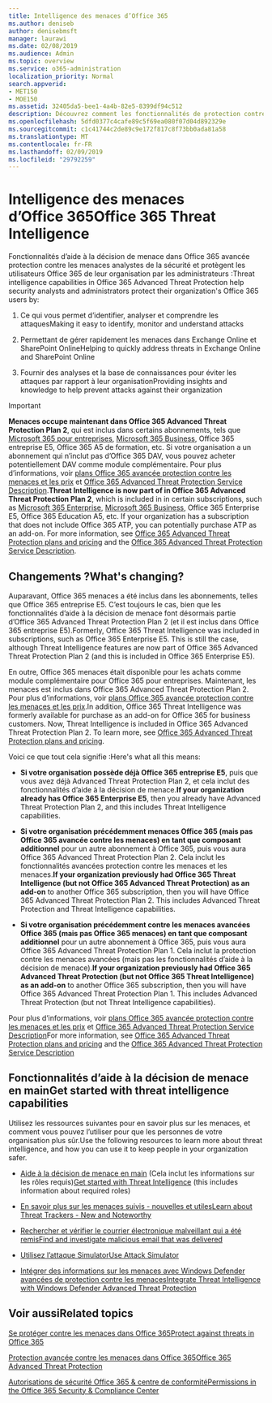 ```yaml
---
title: Intelligence des menaces d’Office 365
ms.author: deniseb
author: denisebmsft
manager: laurawi
ms.date: 02/08/2019
ms.audience: Admin
ms.topic: overview
ms.service: o365-administration
localization_priority: Normal
search.appverid:
- MET150
- MOE150
ms.assetid: 32405da5-bee1-4a4b-82e5-8399df94c512
description: Découvrez comment les fonctionnalités de protection contre les menaces avancées menace peuvent vous aider à rechercher les menaces de votre organisation, répondre à des programmes malveillants, les attaques par hameçonnage et les autres attaques Office 365 a détecté en votre nom et rechercher des indicateurs de menace.
ms.openlocfilehash: 5dfd0377c4cafe89c5f69ea080f07d04d892329e
ms.sourcegitcommit: c1c41744c2de89c9e172f817c8f73bb0ada81a58
ms.translationtype: MT
ms.contentlocale: fr-FR
ms.lasthandoff: 02/09/2019
ms.locfileid: "29792259"
---
```

# <a name="office-365-threat-intelligence"></a><span data-ttu-id="6dbdd-103">Intelligence des menaces d’Office 365</span><span class="sxs-lookup"><span data-stu-id="6dbdd-103">Office 365 Threat Intelligence</span></span>

<span data-ttu-id="6dbdd-104">Fonctionnalités d’aide à la décision de menace dans Office 365 avancée protection contre les menaces analystes de la sécurité et protègent les utilisateurs Office 365 de leur organisation par les administrateurs :</span><span class="sxs-lookup"><span data-stu-id="6dbdd-104">Threat intelligence capabilities in Office 365 Advanced Threat Protection help security analysts and administrators protect their organization's Office 365 users by:</span></span>
  
1. <span data-ttu-id="6dbdd-105">Ce qui vous permet d’identifier, analyser et comprendre les attaques</span><span class="sxs-lookup"><span data-stu-id="6dbdd-105">Making it easy to identify, monitor and understand attacks</span></span>
    
2. <span data-ttu-id="6dbdd-106">Permettant de gérer rapidement les menaces dans Exchange Online et SharePoint Online</span><span class="sxs-lookup"><span data-stu-id="6dbdd-106">Helping to quickly address threats in Exchange Online and SharePoint Online</span></span>
    
3. <span data-ttu-id="6dbdd-107">Fournir des analyses et la base de connaissances pour éviter les attaques par rapport à leur organisation</span><span class="sxs-lookup"><span data-stu-id="6dbdd-107">Providing insights and knowledge to help prevent attacks against their organization</span></span>
    
> [!IMPORTANT]
> <span data-ttu-id="6dbdd-p101">**Menaces occupe maintenant dans Office 365 Advanced Threat Protection Plan 2**, qui est inclus dans certains abonnements, tels que [Microsoft 365 pour entreprises](https://www.microsoft.com/microsoft-365/enterprise/home), [Microsoft 365 Business](https://www.microsoft.com/microsoft-365/business), Office 365 entreprise E5, Office 365 A5 de formation, etc. Si votre organisation a un abonnement qui n’inclut pas d’Office 365 DAV, vous pouvez acheter potentiellement DAV comme module complémentaire. Pour plus d’informations, voir [plans Office 365 avancée protection contre les menaces et les prix](https://products.office.com/exchange/advance-threat-protection) et [Office 365 Advanced Threat Protection Service Description](https://docs.microsoft.com/en-us/office365/servicedescriptions/office-365-advanced-threat-protection-service-description#whats-new-in-office-365-advanced-threat-protection-atp).</span><span class="sxs-lookup"><span data-stu-id="6dbdd-p101">**Threat Intelligence is now part of in Office 365 Advanced Threat Protection Plan 2**, which is included in in certain subscriptions, such as [Microsoft 365 Enterprise](https://www.microsoft.com/microsoft-365/enterprise/home), [Microsoft 365 Business](https://www.microsoft.com/microsoft-365/business), Office 365 Enterprise E5, Office 365 Education A5, etc. If your organization has a subscription that does not include Office 365 ATP, you can potentially purchase ATP as an add-on. For more information, see [Office 365 Advanced Threat Protection plans and pricing](https://products.office.com/exchange/advance-threat-protection) and the [Office 365 Advanced Threat Protection Service Description](https://docs.microsoft.com/en-us/office365/servicedescriptions/office-365-advanced-threat-protection-service-description#whats-new-in-office-365-advanced-threat-protection-atp).</span></span> 
  
## <a name="whats-changing"></a><span data-ttu-id="6dbdd-110">Changements ?</span><span class="sxs-lookup"><span data-stu-id="6dbdd-110">What's changing?</span></span>

<span data-ttu-id="6dbdd-p102">Auparavant, Office 365 menaces a été inclus dans les abonnements, telles que Office 365 entreprise E5. C’est toujours le cas, bien que les fonctionnalités d’aide à la décision de menace font désormais partie d’Office 365 Advanced Threat Protection Plan 2 (et il est inclus dans Office 365 entreprise E5).</span><span class="sxs-lookup"><span data-stu-id="6dbdd-p102">Formerly, Office 365 Threat Intelligence was included in subscriptions, such as Office 365 Enterprise E5. This is still the case, although Threat Intelligence features are now part of Office 365 Advanced Threat Protection Plan 2 (and this is included in Office 365 Enterprise E5).</span></span> 

<span data-ttu-id="6dbdd-p103">En outre, Office 365 menaces était disponible pour les achats comme module complémentaire pour Office 365 pour entreprises. Maintenant, les menaces est inclus dans Office 365 Advanced Threat Protection Plan 2. Pour plus d’informations, voir [plans Office 365 avancée protection contre les menaces et les prix](https://products.office.com/exchange/advance-threat-protection).</span><span class="sxs-lookup"><span data-stu-id="6dbdd-p103">In addition, Office 365 Threat Intelligence was formerly available for purchase as an add-on for Office 365 for business customers. Now, Threat Intelligence is included in Office 365 Advanced Threat Protection Plan 2. To learn more, see [Office 365 Advanced Threat Protection plans and pricing](https://products.office.com/exchange/advance-threat-protection).</span></span>

<span data-ttu-id="6dbdd-116">Voici ce que tout cela signifie :</span><span class="sxs-lookup"><span data-stu-id="6dbdd-116">Here's what all this means:</span></span>

- <span data-ttu-id="6dbdd-117">**Si votre organisation possède déjà Office 365 entreprise E5**, puis que vous avez déjà Advanced Threat Protection Plan 2, et cela inclut des fonctionnalités d’aide à la décision de menace.</span><span class="sxs-lookup"><span data-stu-id="6dbdd-117">**If your organization already has Office 365 Enterprise E5**, then you already have Advanced Threat Protection Plan 2, and this includes Threat Intelligence capabilities.</span></span>

- <span data-ttu-id="6dbdd-p104">**Si votre organisation précédemment menaces Office 365 (mais pas Office 365 avancée contre les menaces) en tant que composant additionnel** pour un autre abonnement à Office 365, puis vous aura Office 365 Advanced Threat Protection Plan 2. Cela inclut les fonctionnalités avancées protection contre les menaces et les menaces.</span><span class="sxs-lookup"><span data-stu-id="6dbdd-p104">**If your organization previously had Office 365 Threat Intelligence (but not Office 365 Advanced Threat Protection) as an add-on** to another Office 365 subscription, then you will have Office 365 Advanced Threat Protection Plan 2. This includes Advanced Threat Protection and Threat Intelligence capabilities.</span></span> 

- <span data-ttu-id="6dbdd-p105">**Si votre organisation précédemment contre les menaces avancées Office 365 (mais pas Office 365 menaces) en tant que composant additionnel** pour un autre abonnement à Office 365, puis vous aura Office 365 Advanced Threat Protection Plan 1. Cela inclut la protection contre les menaces avancées (mais pas les fonctionnalités d’aide à la décision de menace).</span><span class="sxs-lookup"><span data-stu-id="6dbdd-p105">**If your organization previously had Office 365 Advanced Threat Protection (but not Office 365 Threat Intelligence) as an add-on** to another Office 365 subscription, then you will have Office 365 Advanced Threat Protection Plan 1. This includes Advanced Threat Protection (but not Threat Intelligence capabilities).</span></span>

<span data-ttu-id="6dbdd-122">Pour plus d’informations, voir [plans Office 365 avancée protection contre les menaces et les prix](https://products.office.com/exchange/advance-threat-protection) et [Office 365 Advanced Threat Protection Service Description](https://docs.microsoft.com/en-us/office365/servicedescriptions/office-365-advanced-threat-protection-service-description#whats-new-in-office-365-advanced-threat-protection-atp)</span><span class="sxs-lookup"><span data-stu-id="6dbdd-122">For more information, see [Office 365 Advanced Threat Protection plans and pricing](https://products.office.com/exchange/advance-threat-protection) and the [Office 365 Advanced Threat Protection Service Description](https://docs.microsoft.com/en-us/office365/servicedescriptions/office-365-advanced-threat-protection-service-description#whats-new-in-office-365-advanced-threat-protection-atp)</span></span>

## <a name="get-started-with-threat-intelligence-capabilities"></a><span data-ttu-id="6dbdd-123">Fonctionnalités d’aide à la décision de menace en main</span><span class="sxs-lookup"><span data-stu-id="6dbdd-123">Get started with threat intelligence capabilities</span></span>

<span data-ttu-id="6dbdd-124">Utilisez les ressources suivantes pour en savoir plus sur les menaces, et comment vous pouvez l’utiliser pour que les personnes de votre organisation plus sûr.</span><span class="sxs-lookup"><span data-stu-id="6dbdd-124">Use the following resources to learn more about threat intelligence, and how you can use it to keep people in your organization safer.</span></span>
  
- <span data-ttu-id="6dbdd-125">[Aide à la décision de menace en main](get-started-with-ti.md) (Cela inclut les informations sur les rôles requis)</span><span class="sxs-lookup"><span data-stu-id="6dbdd-125">[Get started with Threat Intelligence](get-started-with-ti.md) (this includes information about required roles)</span></span> 
    
- [<span data-ttu-id="6dbdd-126">En savoir plus sur les menaces suivis - nouvelles et utiles</span><span class="sxs-lookup"><span data-stu-id="6dbdd-126">Learn about Threat Trackers - New and Noteworthy</span></span>](threat-trackers.md)
    
- [<span data-ttu-id="6dbdd-127">Rechercher et vérifier le courrier électronique malveillant qui a été remis</span><span class="sxs-lookup"><span data-stu-id="6dbdd-127">Find and investigate malicious email that was delivered</span></span>](investigate-malicious-email-that-was-delivered.md)
    
- [<span data-ttu-id="6dbdd-128">Utilisez l’attaque Simulator</span><span class="sxs-lookup"><span data-stu-id="6dbdd-128">Use Attack Simulator</span></span>](attack-simulator.md)
    
- [<span data-ttu-id="6dbdd-129">Intégrer des informations sur les menaces avec Windows Defender avancées de protection contre les menaces</span><span class="sxs-lookup"><span data-stu-id="6dbdd-129">Integrate Threat Intelligence with Windows Defender Advanced Threat Protection</span></span>](integrate-office-365-ti-with-wdatp.md)
    
## <a name="related-topics"></a><span data-ttu-id="6dbdd-130">Voir aussi</span><span class="sxs-lookup"><span data-stu-id="6dbdd-130">Related topics</span></span>

[<span data-ttu-id="6dbdd-131">Se protéger contre les menaces dans Office 365</span><span class="sxs-lookup"><span data-stu-id="6dbdd-131">Protect against threats in Office 365</span></span>](protect-against-threats.md)
  
[<span data-ttu-id="6dbdd-132">Protection avancée contre les menaces dans Office 365</span><span class="sxs-lookup"><span data-stu-id="6dbdd-132">Office 365 Advanced Threat Protection</span></span>](office-365-atp.md)
  
[<span data-ttu-id="6dbdd-133">Autorisations de sécurité Office 365 &amp; centre de conformité</span><span class="sxs-lookup"><span data-stu-id="6dbdd-133">Permissions in the Office 365 Security &amp; Compliance Center</span></span>](permissions-in-the-security-and-compliance-center.md)
  

